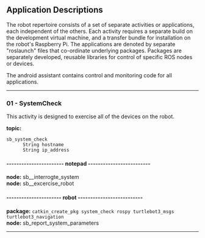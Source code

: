 ## Application Descriptions

The robot repertoire consists of a set of separate activities or applications, each independent of the others. Each activity requires a separate build
on the development virtual machine, and a transfer bundle for installation on the robot's Raspberry Pi. The applications are denoted by separate "roslaunch"
files that co-ordinate underlying packages. Packages are separately developed, reusable libraries for control of specific ROS nodes or devices.

The android assistant contains control and monitoring code for all applications.

******************************************************
### 01 - SystemCheck
This activity is designed to exercise all of the devices on the robot.

**topic:**
```
sb_system_check
      String hostname
      String ip_address
```

#### ----------------------- notepad -------------------------

**node:** sb__interrogte_system <br/>
**node:** sb__excercise_robot <br/>

#### ---------------------- robot  --------------------------

**package:** ```catkin_create_pkg system_check rospy turtlebot3_msgs    turtlebot3_navigation```<br/>
**node:** sb_report_system_parameters <br/>

******************************************************

